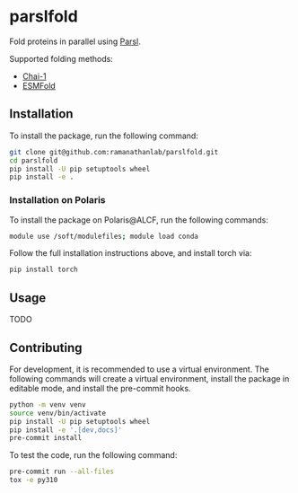 # parslfold
Fold proteins in parallel using [Parsl](https://parsl-project.org/).

Supported folding methods:
- [Chai-1](https://github.com/chaidiscovery/chai-lab)
- [ESMFold](https://github.com/facebookresearch/esm?tab=readme-ov-file#esmfold)

## Installation

To install the package, run the following command:
```bash
git clone git@github.com:ramanathanlab/parslfold.git
cd parslfold
pip install -U pip setuptools wheel
pip install -e .
```

### Installation on Polaris

To install the package on Polaris@ALCF, run the following commands:
```bash
module use /soft/modulefiles; module load conda
```

Follow the full installation instructions above, and install torch via:
```bash
pip install torch
```

## Usage
TODO

## Contributing

For development, it is recommended to use a virtual environment. The following
commands will create a virtual environment, install the package in editable
mode, and install the pre-commit hooks.
```bash
python -m venv venv
source venv/bin/activate
pip install -U pip setuptools wheel
pip install -e '.[dev,docs]'
pre-commit install
```
To test the code, run the following command:
```bash
pre-commit run --all-files
tox -e py310
```

